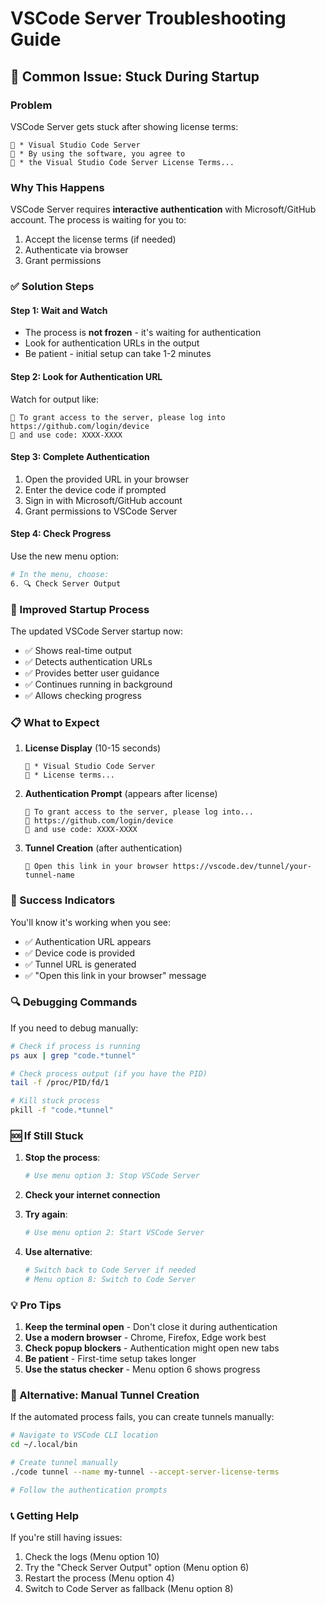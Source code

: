 # VSCode Server Troubleshooting Guide

## 🚨 Common Issue: Stuck During Startup

### Problem
VSCode Server gets stuck after showing license terms:
```
📝 * Visual Studio Code Server
📝 * By using the software, you agree to
📝 * the Visual Studio Code Server License Terms...
```

### Why This Happens
VSCode Server requires **interactive authentication** with Microsoft/GitHub account. The process is waiting for you to:
1. Accept the license terms (if needed)
2. Authenticate via browser
3. Grant permissions

### ✅ Solution Steps

#### Step 1: Wait and Watch
- The process is **not frozen** - it's waiting for authentication
- Look for authentication URLs in the output
- Be patient - initial setup can take 1-2 minutes

#### Step 2: Look for Authentication URL
Watch for output like:
```
📝 To grant access to the server, please log into https://github.com/login/device
📝 and use code: XXXX-XXXX
```

#### Step 3: Complete Authentication
1. Open the provided URL in your browser
2. Enter the device code if prompted
3. Sign in with Microsoft/GitHub account
4. Grant permissions to VSCode Server

#### Step 4: Check Progress
Use the new menu option:
```bash
# In the menu, choose:
6. 🔍 Check Server Output
```

### 🔧 Improved Startup Process

The updated VSCode Server startup now:
- ✅ Shows real-time output
- ✅ Detects authentication URLs
- ✅ Provides better user guidance
- ✅ Continues running in background
- ✅ Allows checking progress

### 📋 What to Expect

1. **License Display** (10-15 seconds)
   ```
   📝 * Visual Studio Code Server
   📝 * License terms...
   ```

2. **Authentication Prompt** (appears after license)
   ```
   📝 To grant access to the server, please log into...
   📝 https://github.com/login/device
   📝 and use code: XXXX-XXXX
   ```

3. **Tunnel Creation** (after authentication)
   ```
   📝 Open this link in your browser https://vscode.dev/tunnel/your-tunnel-name
   ```

### 🎯 Success Indicators

You'll know it's working when you see:
- ✅ Authentication URL appears
- ✅ Device code is provided
- ✅ Tunnel URL is generated
- ✅ "Open this link in your browser" message

### 🔍 Debugging Commands

If you need to debug manually:

```bash
# Check if process is running
ps aux | grep "code.*tunnel"

# Check process output (if you have the PID)
tail -f /proc/PID/fd/1

# Kill stuck process
pkill -f "code.*tunnel"
```

### 🆘 If Still Stuck

1. **Stop the process**:
   ```bash
   # Use menu option 3: Stop VSCode Server
   ```

2. **Check your internet connection**

3. **Try again**:
   ```bash
   # Use menu option 2: Start VSCode Server
   ```

4. **Use alternative**:
   ```bash
   # Switch back to Code Server if needed
   # Menu option 8: Switch to Code Server
   ```

### 💡 Pro Tips

1. **Keep the terminal open** - Don't close it during authentication
2. **Use a modern browser** - Chrome, Firefox, Edge work best
3. **Check popup blockers** - Authentication might open new tabs
4. **Be patient** - First-time setup takes longer
5. **Use the status checker** - Menu option 6 shows progress

### 🔄 Alternative: Manual Tunnel Creation

If the automated process fails, you can create tunnels manually:

```bash
# Navigate to VSCode CLI location
cd ~/.local/bin

# Create tunnel manually
./code tunnel --name my-tunnel --accept-server-license-terms

# Follow the authentication prompts
```

### 📞 Getting Help

If you're still having issues:
1. Check the logs (Menu option 10)
2. Try the "Check Server Output" option (Menu option 6)
3. Restart the process (Menu option 4)
4. Switch to Code Server as fallback (Menu option 8)
